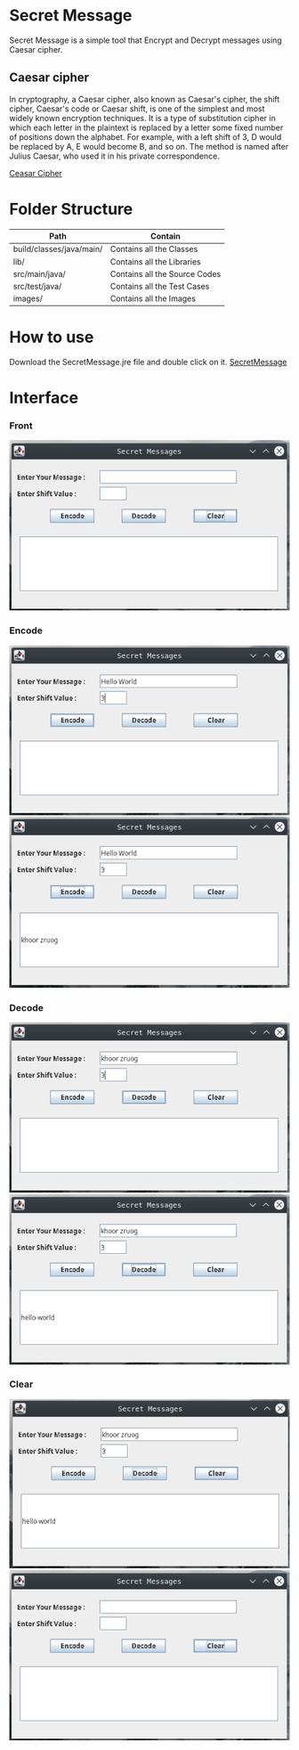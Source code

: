 # Secret Message
Secret Message is a simple tool that Encrypt and Decrypt messages using Caesar cipher.

## Caesar cipher
In cryptography, a Caesar cipher, also known as Caesar's cipher, the shift cipher, Caesar's code or Caesar shift, is one of the simplest and most widely known encryption techniques. It is a type of substitution cipher in which each letter in the plaintext is replaced by a letter some fixed number of positions down the alphabet. For example, with a left shift of 3, D would be replaced by A, E would become B, and so on. The method is named after Julius Caesar, who used it in his private correspondence.

[Ceasar Cipher](https://en.wikipedia.org/wiki/Caesar_cipher)

# Folder Structure
|Path |Contain |
|--------|------------|
build/classes/java/main/  | Contains all the Classes
lib/ | Contains all the Libraries
src/main/java/ | Contains all the Source Codes
src/test/java/ | Contains all the Test Cases
images/ | Contains all the Images

# How to use
Download the SecretMessage.jre file and double click on it. [SecretMessage](https://github.com/ravdsn/secret-message/tree/master/SecretMessageJRE)

# Interface

### Front
![](images/front.png)

### Encode
![](images/encode1.png)
![](images/encode2.png)

### Decode
![](images/decode1.png)
![](images/decode2.png)

### Clear
![](images/clear1.png)
![](images/front.png)
